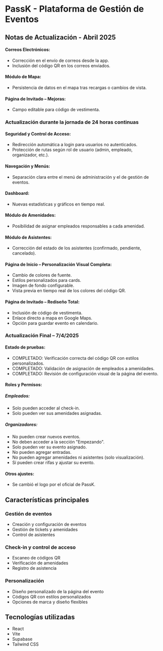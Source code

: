 # PassK - Plataforma de Gestión de Eventos


## Notas de Actualización - Abril 2025

#### Correos Electrónicos:
- Corrección en el envío de correos desde la app.
- Inclusión del código QR en los correos enviados.

#### Módulo de Mapa:
- Persistencia de datos en el mapa tras recargas o cambios de vista.

#### Página de Invitado – Mejoras:
- Campo editable para código de vestimenta.

### Actualización durante la jornada de 24 horas continuas

#### Seguridad y Control de Acceso:
- Redirección automática a login para usuarios no autenticados.
- Protección de rutas según rol de usuario (admin, empleado, organizador, etc.).

#### Navegación y Menús:
- Separación clara entre el menú de administración y el de gestión de eventos.

#### Dashboard:
- Nuevas estadísticas y gráficos en tiempo real.

#### Módulo de Amenidades:
- Posibilidad de asignar empleados responsables a cada amenidad.

#### Módulo de Asistentes:
- Corrección del estado de los asistentes (confirmado, pendiente, cancelado).

#### Página de Inicio – Personalización Visual Completa:
- Cambio de colores de fuente.
- Estilos personalizados para cards.
- Imagen de fondo configurable.
- Vista previa en tiempo real de los colores del código QR.

#### Página de Invitado – Rediseño Total:
- Inclusión de código de vestimenta.
- Enlace directo a mapa en Google Maps.
- Opción para guardar evento en calendario.

### Actualización Final – 7/4/2025

#### Estado de pruebas:
- COMPLETADO: Verificación correcta del código QR con estilos personalizados.
- COMPLETADO: Validación de asignación de empleados a amenidades.
- COMPLETADO: Revisión de configuración visual de la página del evento.

#### Roles y Permisos:

##### Empleados:
- Solo pueden acceder al check-in.
- Solo pueden ver sus amenidades asignadas.

##### Organizadores:
- No pueden crear nuevos eventos.
- No deben acceder a la sección "Empezando".
- Solo pueden ver su evento asignado.
- No pueden agregar entradas.
- No pueden agregar amenidades ni asistentes (solo visualización).
- Sí pueden crear rifas y ajustar su evento.

#### Otros ajustes:
- Se cambió el logo por el oficial de PassK.

## Características principales

### Gestión de eventos
- Creación y configuración de eventos
- Gestión de tickets y amenidades
- Control de asistentes

### Check-in y control de acceso
- Escaneo de códigos QR
- Verificación de amenidades
- Registro de asistencia

### Personalización
- Diseño personalizado de la página del evento
- Códigos QR con estilos personalizados
- Opciones de marca y diseño flexibles

## Tecnologías utilizadas
- React
- Vite
- Supabase
- Tailwind CSS


